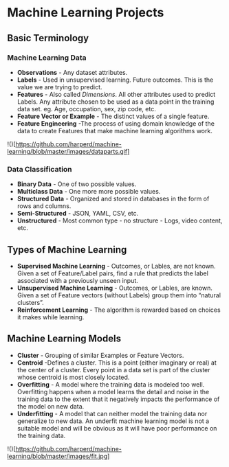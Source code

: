 # Machine Learning Projects

## Basic Terminology

### Machine Learning Data

* **Observations** - Any dataset attributes.
* **Labels** - Used in unsupervised learning. Future outcomes. This is the value we are trying to predict.
* **Features** - Also called *Dimensions*. All other attributes used to predict Labels. Any attribute chosen to be used as a data point in the training data set. eg. Age, occupation, sex, zip code, etc.
* **Feature Vector or Example** - The distinct values of a single feature.
* **Feature Engineering** -The process of using domain knowledge of the data to create Features that make machine learning algorithms work.

!()[https://github.com/harperd/machine-learning/blob/master/images/dataparts.gif]

### Data Classification

* **Binary Data** - One of two possible values.
* **Multiclass Data** - One more more possible values.
* **Structured Data** - Organized and stored in databases in the form of rows and columns.
* **Semi-Structured** - JSON, YAML, CSV, etc.
* **Unstructured** - Most common type - no structure - Logs, video content, etc.

## Types of Machine Learning

* **Supervised Machine Learning** - Outcomes, or Lables, are not known. Given a set of Feature/Label pairs, find a rule that predicts the label associated with a previously unseen input.
* **Unsupervised Machine Learning** - Outcomes, or Lables, are known. Given a set of Feature vectors (without Labels) group them into “natural clusters”.
* **Reinforcement Learning** - The algorithm is rewarded based on choices it makes while learning.

## Machine Learning Models

* **Cluster** - Grouping of similar Examples or Feature Vectors.
* **Centroid** -Defines a cluster. This is a point (either imaginary or real) at the center of a cluster. Every point in a data set is part of the cluster whose centroid is most closely located.
* **Overfitting** - A model where the training data is modeled too well. Overfitting happens when a model learns the detail and noise in the training data to the extent that it negatively impacts the performance of the model on new data.
* **Underfitting** - A model that can neither model the training data nor generalize to new data. An underfit machine learning model is not a suitable model and will be obvious as it will have poor performance on the training data. 

!()[https://github.com/harperd/machine-learning/blob/master/images/fit.jpg]





